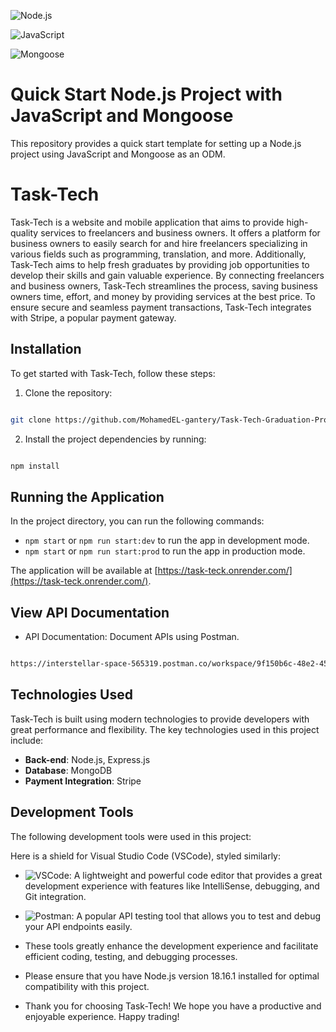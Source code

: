 ![Node.js](https://img.shields.io/badge/Node.js-18.16.1-green?logo=node.js)

![JavaScript](https://img.shields.io/badge/JavaScript-ES6+-F7DF1E?logo=javascript&logoColor=yellow)

![Mongoose](https://img.shields.io/badge/Mongoose-5.13.6-880000?logo=mongoose&logoColor=red)

# Quick Start Node.js Project with JavaScript and Mongoose

This repository provides a quick start template for setting up a Node.js project using JavaScript and Mongoose as an ODM.

# Task-Tech

Task-Tech is a website and mobile application that aims to provide high-quality services to freelancers and business owners. It offers a platform for business owners to easily search for and hire freelancers specializing in various fields such as programming, translation, and more. Additionally, Task-Tech aims to help fresh graduates by providing job opportunities to develop their skills and gain valuable experience. By connecting freelancers and business owners, Task-Tech streamlines the process, saving business owners time, effort, and money by providing services at the best price. To ensure secure and seamless payment transactions, Task-Tech integrates with Stripe, a popular payment gateway.

## Installation

To get started with Task-Tech, follow these steps:

1. Clone the repository:

```bash

git clone https://github.com/MohamedEL-gantery/Task-Tech-Graduation-Project-at-FCI-.git

```

2. Install the project dependencies by running:

```bash

npm install

```

## Running the Application

In the project directory, you can run the following commands:

- `npm start` or `npm run start:dev` to run the app in development mode.
- `npm start` or `npm run start:prod` to run the app in production mode.

The application will be available at [https://task-teck.onrender.com/](https://task-teck.onrender.com/).

## View API Documentation

- API Documentation: Document APIs using Postman.

```bash

https://interstellar-space-565319.postman.co/workspace/9f150b6c-48e2-45f9-8f03-f70c69b1c21c/documentation/23762643-3e5f81ec-f267-4473-91d0-0c7dcf43b9b7

```

## Technologies Used

Task-Tech is built using modern technologies to provide developers with great performance and flexibility. The key technologies used in this project include:

- **Back-end**: Node.js, Express.js
- **Database**: MongoDB
- **Payment Integration**: Stripe

## Development Tools

The following development tools were used in this project:

Here is a shield for Visual Studio Code (VSCode), styled similarly:

- ![VSCode](https://img.shields.io/badge/VSCode-1.80.0-007ACC?logo=visual-studio-code&logoColor=white): A lightweight and powerful code editor that provides a great development experience with features like IntelliSense, debugging, and Git integration.

- ![Postman](https://img.shields.io/badge/Postman-10.15.0-FF6C37?logo=postman&logoColor=white): A popular API testing tool that allows you to test and debug your API endpoints easily.

- These tools greatly enhance the development experience and facilitate efficient coding, testing, and debugging processes.

- Please ensure that you have Node.js version 18.16.1 installed for optimal compatibility with this project.

- Thank you for choosing Task-Tech! We hope you have a productive and enjoyable experience. Happy trading!

